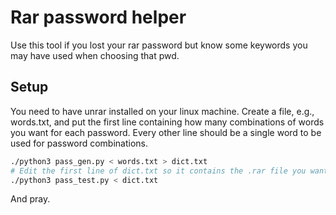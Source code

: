 # Rar password helper
Use this tool if you lost your rar password but know some keywords you may have used when choosing that pwd.

## Setup
You need to have unrar installed on your linux machine.
Create a file, e.g., words.txt, and put the first line containing how many combinations of words you want for each password. Every other line should be a single word to be used for password combinations.

```bash
./python3 pass_gen.py < words.txt > dict.txt
# Edit the first line of dict.txt so it contains the .rar file you want to crack. Then, execute:
./python3 pass_test.py < dict.txt
```
And pray.

